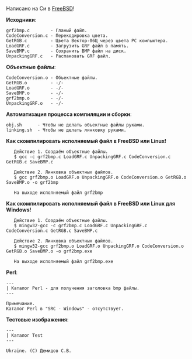 Написано на Си в [FreeBSD](https://www.freebsd.org/ru/)!

**Исходники**:

    grf2bmp.c        - Гланый файл.
    CodeConversion.c - Перекодировка цвета.
    GetRGB.c         - Цвета Вектор-06Ц через цвета PC компьютера.
    LoadGRF.c        - Загрузить GRF файл в память.
    SaveBMP.c        - Сохранить BMP файл на диск.
    UnpackingGRF.c   - Распаковать GRF файл.

**Объектные файлы**:

    CodeConversion.o - Объектные файлы.
    GetRGB.o         - -/-
    LoadGRF.o        - -/-
    SaveBMP.o        - -/-
    grf2bmp.o        - -/-
    UnpackingGRF.o   - -/-

**Автоматизация процесса компиляции и сборки**:

    obj.sh      - Чтобы не делать объектные файлы руками.
    linking.sh  - Чтобы не делать линковку руками.

**Как скомпилировать исполняемый файл в FreeBSD или Linux!**
 
       Действие 1. Создаём объектные файлы.
       $ gcc -c grf2bmp.c LoadGRF.c UnpackingGRF.c CodeConversion.c GetRGB.c SaveBMP.c

       Действие 2. Линковка объектных файлов.
       $ gcc grf2bmp.o LoadGRF.o UnpackingGRF.o CodeConversion.o GetRGB.o SaveBMP.o -o grf2bmp

       На выходе исполняемый файл grf2bmp

**Как скомпилировать исполняемый файл в FreeBSD или Linux для Windows!**

       Действие 1. Создаём объектные файлы.
       $ mingw32-gcc -c grf2bmp.c LoadGRF.c UnpackingGRF.c CodeConversion.c GetRGB.c SaveBMP.c

       Действие 2. Линковка объектных файлов.
       $ mingw32-gcc grf2bmp.o LoadGRF.o UnpackingGRF.o CodeConversion.o GetRGB.o SaveBMP.o -o grf2bmp.exe

       На выходе исполняемый файл grf2bmp.exe

**Perl**:

    ---
    | Каталог Perl - для получения заголовка bmp файлы.
    ---

    Примечание.
    Каталог Perl в "SRC - Windows" - отсутствует.

**Тестовые изображения**:

    ---
    | Каталог Test
    ---

    Ukraine. (C) Демидов С.В.
